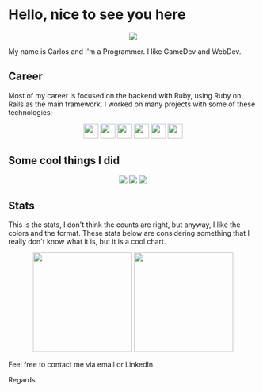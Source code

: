 
# Hello, nice to see you here

<div align="center">
  <img src="https://i.pinimg.com/originals/df/41/07/df4107edd8b4fe79455810ea6222e087.gif"/>
</div>

My name is Carlos and I'm a Programmer. I like GameDev and WebDev.

## Career

Most of my career is focused on the backend with Ruby, using Ruby on Rails as the main framework. I worked on many projects with some of these technologies:

<div align="center">
  <img src="https://cdn.jsdelivr.net/gh/devicons/devicon/icons/rails/rails-plain.svg" height="30"/>
  <img src="https://cdn.jsdelivr.net/gh/devicons/devicon/icons/rspec/rspec-original.svg" height="30"/>
  <img src="https://cdn.jsdelivr.net/gh/devicons/devicon/icons/ruby/ruby-plain.svg" height="30"/>
  <img src="https://cdn.jsdelivr.net/gh/devicons/devicon/icons/postgresql/postgresql-plain.svg" height="30"/>
  <img src="https://cdn.jsdelivr.net/gh/devicons/devicon/icons/lua/lua-plain.svg" height="30"/>
  <img src="https://cdn.jsdelivr.net/gh/devicons/devicon/icons/godot/godot-original.svg" height="30"/>
</div>

## Some cool things I did

<div align="center">
  <img src="https://github-readme-stats.vercel.app/api/pin?username=cuzik&repo=evolutionary-computation&theme=radical"/>
  <img src="https://github-readme-stats.vercel.app/api/pin?username=enki-community&repo=enki&theme=radical"/>
  <img src="https://github-readme-stats.vercel.app/api/pin?username=cuzik&repo=sudoku-solver&theme=radical"/>
</div>

## Stats

This is the stats, I don't think the counts are right, but anyway, I like the colors and the format.
These stats below are considering something that I really don't know what it is, but it is a cool chart.

<div align="center">
  <img src="https://github-readme-stats.vercel.app/api?username=cuzik&theme=radical&count_private=true&include_all_commits=true&show_icons=true" height= '200px'/>
  <img src="https://github-readme-stats.vercel.app/api/top-langs?&layout=compact&theme=radical&username=cuzik" height= '200px'/>
</div>


Feel free to contact me via email or LinkedIn.

Regards.
